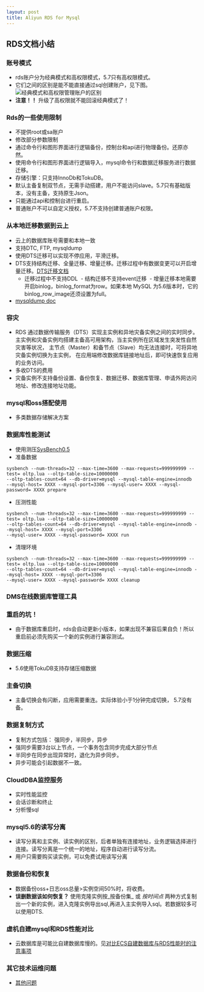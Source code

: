 ```yaml
---
layout: post
title: Aliyun RDS for Mysql
---
```

## RDS文档小结
### 账号模式
- rds账户分为经典模式和高权限模式，5.7只有高权限模式。
- 它们之间的区别是能不能直接通过sql创建账户，见下图。
![经典模式和高权限管理账户的区别](http://docs-aliyun.cn-hangzhou.oss.aliyun-inc.com/assets/pic/26186/cn_zh/1510133360436/%E5%9C%A8%E4%B8%8D%E5%90%8C%E8%B4%A6%E5%8F%B7%E6%A8%A1%E5%BC%8F%E4%BD%BF%E7%94%A8%E5%AF%B9%E6%AF%94.png)
- **注意！！** 升级了高权限就不能回滚经典模式了！

### Rds的一些使用限制
- 不提供root或sa账户
- 修改部分参数限制
- 通过命令行和图形界面进行逻辑备份，控制台和api进行物理备份。还原亦然。
- 使用命令行和图形界面进行逻辑导入，mysql命令行和数据迁移服务进行数据迁移。
- 存储引擎：只支持InnoDb和TokuDB。
- 默认主备复制双节点，无需手动搭建，用户不能访问slave。5.7只有基础版本，没有主备，支持原生Json。
- 只能通过api和控制台进行重启。
- 普通账户不可以自定义授权，5.7不支持创建普通账户权限。

### 从本地迁移数据到云上
- 云上的数据库账号需要和本地一致
- 支持DTC, FTP, mysqldump
- 使用DTS迁移可以实现不停应用，平滑迁移。
- DTS支持结构迁移、全量迁移、增量迁移。迁移过程中有数据变更可以开启增量迁移。[DTS迁移文档](https://help.aliyun.com/document_detail/26132.html)
  - 迁移过程中不支持DDL
  - 结构迁移不支持event迁移
  - 增量迁移本地需要开启binlog，binlog_format为row。如果本地 MySQL 为5.6版本时，它的 binlog_row_image还须设置为full。
- [mysqldump doc](https://help.aliyun.com/document_detail/26133.html)

### 容灾
- RDS 通过数据传输服务（DTS）实现主实例和异地灾备实例之间的实时同步。
  主实例和灾备实例均搭建主备高可用架构，当主实例所在区域发生突发性自然灾害等状况，
  主节点（Master）和备节点（Slave）均无法连接时，可将异地灾备实例切换为主实例，
  在应用端修改数据库链接地址后，即可快速恢复应用的业务访问。
- 多收DTS的费用
- 灾备实例不支持备份设置、备份恢复、数据迁移、数据库管理、申请外网访问地址、修改连接地址功能。

### mysql和oss搭配使用
- 多类数据存储解决方案

### 数据库性能测试
- 使用测压[SysBench0.5](https://github.com/akopytov/sysbench)
- 准备数据
```
sysbench --num-threads=32 --max-time=3600 --max-requests=999999999 --test= oltp.lua --oltp-table-size=10000000 
--oltp-tables-count=64 --db-driver=mysql --mysql-table-engine=innodb 
--mysql-host= XXXX --mysql-port=3306 --mysql-user= XXXX --mysql-password= XXXX prepare
```
- 压测性能
```
sysbench --num-threads=32 --max-time=3600 --max-requests=999999999 --test= oltp.lua --oltp-table-size=10000000
--oltp-tables-count=64 --db-driver=mysql --mysql-table-engine=innodb --mysql-host= XXXX --mysql-port=3306 
--mysql-user= XXXX --mysql-password= XXXX run
```
- 清理环境
```
sysbench --num-threads=32 --max-time=3600 --max-requests=999999999 --test= oltp.lua --oltp-table-size=10000000
--oltp-tables-count=64 --db-driver=mysql --mysql-table-engine=innodb --mysql-host= XXXX --mysql-port=3306
--mysql-user= XXXX --mysql-password= XXXX cleanup
```
### DMS在线数据库管理工具

### 重启的坑！
- 由于数据库重启时，rds会自动更新小版本，如果出现不兼容后果自负！所以重启前必须先购买一个新的实例进行兼容测试。

### 数据压缩
- 5.6使用TokuDB支持存储压缩数据

### 主备切换
- 主备切换会有闪断，应用需要重连。实际体验小于1分钟完成切换， 5.7没有备。

### 数据复制方式
- 复制方式包括： 强同步，半同步，异步
- 强同步需要3台以上节点，一个事务包含同步完成大部分节点
- 半同步在同步出现异常时，退化为异步同步。
- 异步可能会引起数据不一致。

### CloudDBA监控服务
- 实时性能监控
- 会话诊断和终止
- 分析慢sql

### mysql5.6的读写分离
- 读写分离和主实例、读实例的区别，后者单独有连接地址，业务逻辑选择进行连接。读写分离是一个统一的地址，程序自动进行读写分流。
- 用户只需要购买读实例，可以免费试用读写分离

### 数据备份和恢复
- 数据备份oss+日志oss总量>实例空间50%时，将收费。
- **误删数据该如何恢复？** 使用克隆实例按_按备份集_ 或 _按时间点_ 两种方式复制出一个新的实例，进入克隆实例导出sql,再进入主实例导入sql。若数据较多可以使用DTS.

### 虚机自建mysql和RDS性能对比
- 云数据库是可能比自建数据库慢的。见[对比ECS自建数据库与RDS性能时的注意事项](https://help.aliyun.com/document_detail/55823.html)

### 其它技术运维问题
- [其他问题](https://help.aliyun.com/knowledge_list_page/41698/1.html)




